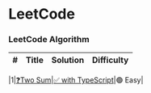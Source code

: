 LeetCode
========

### LeetCode Algorithm



| # | Title | Solution | Difficulty |
|---| ----- | -------- | ---------- |

|1|[❓Two Sum](https://leetcode.com/problems/two-sum/)|[✅ with TypeScript](./src/Q1TwoSum.ts)|🟢 Easy|


